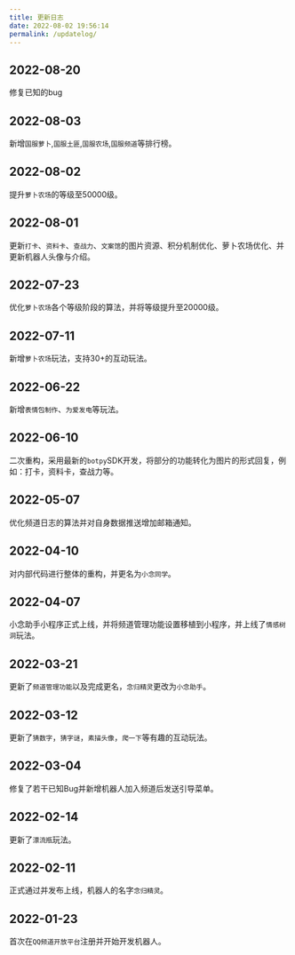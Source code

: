 ```yaml
---
title: 更新日志
date: 2022-08-02 19:56:14
permalink: /updatelog/
---
```


## 2022-08-20

修复已知的bug

## 2022-08-03

新增`国服萝卜`,`国服土匪`,`国服农场`,`国服频道`等排行榜。

## 2022-08-02

提升`萝卜农场`的等级至50000级。

## 2022-08-01

更新`打卡`、`资料卡`、`查战力`、`文案馆`的图片资源、积分机制优化、萝卜农场优化、并更新机器人头像与介绍。

## 2022-07-23

优化`萝卜农场`各个等级阶段的算法，并将等级提升至20000级。

## 2022-07-11

新增`萝卜农场`玩法，支持30+的互动玩法。

## 2022-06-22

新增`表情包制作`、`为爱发电`等玩法。

## 2022-06-10

二次重构，采用最新的`botpy`SDK开发，将部分的功能转化为图片的形式回复，例如：打卡，资料卡，查战力等。

## 2022-05-07

优化频道日志的算法并对自身数据推送增加邮箱通知。

## 2022-04-10

对内部代码进行整体的重构，并更名为`小念同学`。

## 2022-04-07

小念助手小程序正式上线，并将频道管理功能设置移植到小程序，并上线了`情感树洞`玩法。

## 2022-03-21

更新了`频道管理功能`以及完成更名，`念归精灵`更改为`小念助手`。

## 2022-03-12

更新了`猜数字`，`猜字谜`，`素描头像`，`爬一下`等有趣的互动玩法。

## 2022-03-04

修复了若干已知Bug并新增机器人加入频道后发送引导菜单。

## 2022-02-14

更新了`漂流瓶`玩法。

## 2022-02-11

正式通过并发布上线，机器人的名字`念归精灵`。

## 2022-01-23

首次在`QQ频道开放平台`注册并开始开发机器人。
